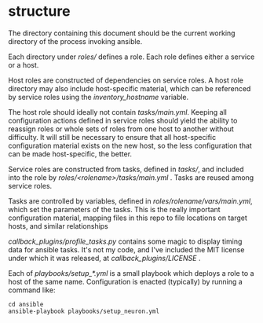 # structure

The directory containing this document should be the current working directory
of the process invoking ansible.

Each directory under *roles/* defines a role.  Each role defines either a
service or a host.  

Host roles are constructed of dependencies on service roles.  A host role
directory may also include host-specific material, which can be referenced by
service roles using the *inventory_hostname* variable.  

The host role should ideally not contain *tasks/main.yml*.  Keeping all
configuration actions defined in service roles should yield the ability to
reassign roles or whole sets of roles from one host to another without
difficulty.  It will still be necessary to ensure that all host-specific
configuration material exists on the new host, so the less configuration that
can be made host-specific, the better.

Service roles are constructed from tasks, defined in *tasks/*, and included
into the role by *roles/&lt;rolename&gt;/tasks/main.yml* .  Tasks are reused
among service roles.

Tasks are controlled by variables, defined in
*roles/rolename/vars/main.yml*, which set the parameters of the tasks.  This
is the really important configuration material, mapping files in this repo
to file locations on target hosts, and similar relationships 

*callback_plugins/profile_tasks.py* contains some magic to display timing
data for ansible tasks.  It's not my code, and I've included the MIT license
under which it was released, at *callback_plugins/LICENSE* .

Each of *playbooks/setup_&#42;.yml* is a small playbook which deploys a role
to a host of the same name.  Configuration is enacted (typically) by running
a command like:

    cd ansible
    ansible-playbook playbooks/setup_neuron.yml
